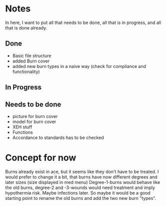 # Notes

In here, I want to put all that needs to be done, all that is in progress, and all that is done already.

## Done
- Basic file structure
- added Burn cover
- added new burn types in a naive way (check for compliance and functionality)

## In Progress

## Needs to be done
- picture for burn cover
- model for burn cover
- XEH stuff
- Functions
- Accordance to standards has to be checked

# Concept for now

Burns already exist in ace, but it seems like they don't have to be treated.
I would prefer to change it a bit, that burns have now different degrees and later sizes (size displayed in med menu)
Degree-1-burns would behave like the old burns, degree-2 and -3-wounds would need treatment and imply hypothermia risk. Maybe infections later.
So maybe it would be a good starting point to rename the old burns and add the two new burn "types".